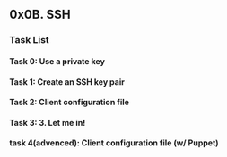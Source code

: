 ##          0x0B. SSH

### Task List

#### Task 0: Use a private key

#### Task 1: Create an SSH key pair

#### Task 2: Client configuration file

#### Task 3: 3. Let me in!

#### task 4(advenced): Client configuration file (w/ Puppet)

